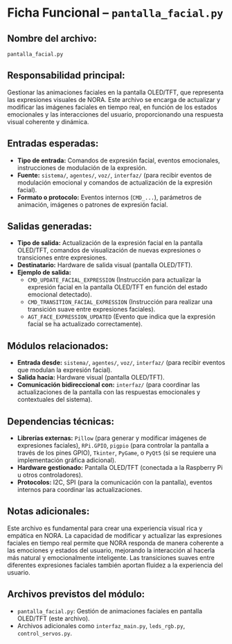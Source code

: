 # Ficha Funcional – `pantalla_facial.py`

## Nombre del archivo:
`pantalla_facial.py`

## Responsabilidad principal:
Gestionar las animaciones faciales en la pantalla OLED/TFT, que representa las expresiones visuales de NORA. Este archivo se encarga de actualizar y modificar las imágenes faciales en tiempo real, en función de los estados emocionales y las interacciones del usuario, proporcionando una respuesta visual coherente y dinámica.

## Entradas esperadas:
- **Tipo de entrada:** Comandos de expresión facial, eventos emocionales, instrucciones de modulación de la expresión.
- **Fuente:** `sistema/`, `agentes/`, `voz/`, `interfaz/` (para recibir eventos de modulación emocional y comandos de actualización de la expresión facial).
- **Formato o protocolo:** Eventos internos (`CMD_...`), parámetros de animación, imágenes o patrones de expresión facial.

## Salidas generadas:
- **Tipo de salida:** Actualización de la expresión facial en la pantalla OLED/TFT, comandos de visualización de nuevas expresiones o transiciones entre expresiones.
- **Destinatario:** Hardware de salida visual (pantalla OLED/TFT).
- **Ejemplo de salida:**
  - `CMD_UPDATE_FACIAL_EXPRESSION` (Instrucción para actualizar la expresión facial en la pantalla OLED/TFT en función del estado emocional detectado).
  - `CMD_TRANSITION_FACIAL_EXPRESSION` (Instrucción para realizar una transición suave entre expresiones faciales).
  - `AGT_FACE_EXPRESSION_UPDATED` (Evento que indica que la expresión facial se ha actualizado correctamente).

## Módulos relacionados:
- **Entrada desde:** `sistema/`, `agentes/`, `voz/`, `interfaz/` (para recibir eventos que modulan la expresión facial).
- **Salida hacia:** Hardware visual (pantalla OLED/TFT).
- **Comunicación bidireccional con:** `interfaz/` (para coordinar las actualizaciones de la pantalla con las respuestas emocionales y contextuales del sistema).

## Dependencias técnicas:
- **Librerías externas:** `Pillow` (para generar y modificar imágenes de expresiones faciales), `RPi.GPIO`, `pigpio` (para controlar la pantalla a través de los pines GPIO), `Tkinter`, `PyGame`, o `PyQt5` (si se requiere una implementación gráfica adicional).
- **Hardware gestionado:** Pantalla OLED/TFT (conectada a la Raspberry Pi u otros controladores).
- **Protocolos:** I2C, SPI (para la comunicación con la pantalla), eventos internos para coordinar las actualizaciones.

## Notas adicionales:
Este archivo es fundamental para crear una experiencia visual rica y empática en NORA. La capacidad de modificar y actualizar las expresiones faciales en tiempo real permite que NORA responda de manera coherente a las emociones y estados del usuario, mejorando la interacción al hacerla más natural y emocionalmente inteligente. Las transiciones suaves entre diferentes expresiones faciales también aportan fluidez a la experiencia del usuario.

## Archivos previstos del módulo:
- `pantalla_facial.py`: Gestión de animaciones faciales en pantalla OLED/TFT (este archivo).
- Archivos adicionales como `interfaz_main.py`, `leds_rgb.py`, `control_servos.py`.
